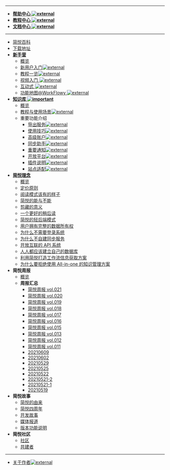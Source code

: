 ***
* [**帮助中心 ![external](https://s2.ax1x.com/2020/02/03/1NqLQg.png)**](https://simpread.pro/help)
* [**教程中心 ![external](https://s2.ax1x.com/2020/02/03/1NqLQg.png)**](https://kb.simpread.pro)
* [**文档中心 ![external](https://s2.ax1x.com/2020/02/03/1NqLQg.png)**](https://simpread.pro/docs)
***
* [简悦百科](Home)
* [下载地址](Download)
* **[新手营](新手营)**
  * [概览](新手营)
  * [新用户入门![external](https://s2.ax1x.com/2020/02/03/1NqLQg.png)](https://zhuanlan.zhihu.com/p/382683271)
  * [教程一览![external](https://s2.ax1x.com/2020/02/03/1NqLQg.png)](https://workflowy.com/s/22/iDn82ReW7Neki2oW#/116c4d504937)
  * [视频入门 ![external](https://s2.ax1x.com/2020/02/03/1NqLQg.png)](https://www.bilibili.com/video/BV1sU4y1j7qQ)
  * [互动式 ![external](https://s2.ax1x.com/2020/02/03/1NqLQg.png)](http://ksria.com/simpread/guide/)
  * [功能地图@WorkFlowy ![external](https://s2.ax1x.com/2020/02/03/1NqLQg.png)](https://workflowy.com/s/22/iDn82ReW7Neki2oW)
* **[知识库 ![important](https://s1.ax1x.com/2020/07/25/UzKr8O.png)](分类介绍)**
  * [概览](分类介绍)
  * [教程与使用场景![external](https://s2.ax1x.com/2020/02/03/1NqLQg.png)](https://github.com/Kenshin/simpread/discussions/2085)
  * 重要功能介绍
    * [导出服务![external](https://s2.ax1x.com/2020/02/03/1NqLQg.png)](https://github.com/Kenshin/simpread/discussions/categories/服务)
    * [使用技巧![external](https://s2.ax1x.com/2020/02/03/1NqLQg.png)](https://github.com/Kenshin/simpread/discussions/categories/使用技巧)
    * [高级账户![external](https://s2.ax1x.com/2020/02/03/1NqLQg.png)](https://github.com/Kenshin/simpread/discussions/categories/高级账户)
    * [同步助手![external](https://s2.ax1x.com/2020/02/03/1NqLQg.png)](https://github.com/Kenshin/simpread/discussions/categories/同步助手)
    * [重要通知![external](https://s2.ax1x.com/2020/02/03/1NqLQg.png)](https://github.com/Kenshin/simpread/discussions/categories/重要通知)
    * [开放平台![external](https://s2.ax1x.com/2020/02/03/1NqLQg.png)](https://github.com/Kenshin/simpread/discussions/categories/Developer)
    * [插件说明![external](https://s2.ax1x.com/2020/02/03/1NqLQg.png)](https://github.com/Kenshin/simpread/discussions/categories/插件说明)
    * [站点适配![external](https://s2.ax1x.com/2020/02/03/1NqLQg.png)](https://github.com/Kenshin/simpread/discussions/categories/站点适配)
* **[简悦理念](简悦理念)**
  * [概览](简悦理念)
  * [定价原则](定价原则)
  * [阅读模式该有的样子](阅读模式该有的样子)
  * [简悦的能与不能](简悦的能与不能)
  * [剪藏的意义](剪藏的意义)
  * [一个更好的稍后读](一个更好的稍后读)
  * [简悦的轻后端模式](简悦的轻后端模式)
  * [用户拥有完整的数据所有权](用户拥有完整的数据所有权)
  * [为什么不需要登录系统](为什么不需要登录系统)
  * [为什么不自建同步服务](为什么不自建同步服务)
  * [开放互联的 API 系统](开放互联的API系统)
  * [人人都应该建立自己的数据库](人人都应该建立自己的数据库)
  * [利用简悦打造工作流信息获取方案](利用简悦打造工作流信息获取方案)
  * [为什么要拒绝使用 All-in-one 的知识管理方案](为什么要拒绝使用All-in-one的知识管理方案)
* **简悦周报**
  * [概览](简悦周报)
  * **周报汇总**
    * [简悦周报  vol.021](notice/notice-简悦周报@vol.021（20220319）)
    * [简悦周报  vol.020](notice/notice-简悦周报@vol.020（20220312）)
    * [简悦周报  vol.019](notice/notice-简悦周报@vol.019（20220305）)
    * [简悦周报  vol.018](notice/notice-简悦周报@vol.018（20220226）)
    * [简悦周报  vol.017](notice/notice-简悦周报@vol.017（20220213）)
    * [简悦周报  vol.016](notice/notice-简悦周报@vol.016（20220124）)
    * [简悦周报  vol.015](notice/notice-简悦周报@vol.015（20220111）)
    * [简悦周报  vol.013](notice/notice-简悦周报@vol.013（20211218）)
    * [简悦周报  vol.012](notice/notice-简悦周报@vol.012（20211206）)
    * [简悦周报  vol.011](notice/notice-简悦周报@vol.011（20211125）) 
    * [20210609](notice/notice-2.2.0汇总（20210609）)
    * [20210602](notice/notice-2.2.0汇总（20210602）)
    * [20210529](notice/notice-2.2.0汇总（20210529）)
    * [20210525](notice/notice-2.2.0汇总（20210525）)
    * [20210522](notice/notice-2.2.0汇总（20210522）)
    * [20210521-2](notice/notice-2.2.0汇总（20210521-2）)
    * [20210521-1](notice/notice-2.2.0汇总（20210521-1）)
    * [20210519](notice/notice-2.2.0)
* **简悦故事**
  * [简悦的由来](简悦的由来)
  * [简悦四周年](简悦四周年)
  * [开发故事](各个版本开发故事)
  * [媒体报道](媒体报道)
  * [版本功能说明](版本功能说明)
* **简悦社区**
  * [社区](简悦社区)
  * [共建者](社区共建者)
***
* [关于作者![external](https://s2.ax1x.com/2020/02/03/1NqLQg.png)](https://kenshin.wang/)
